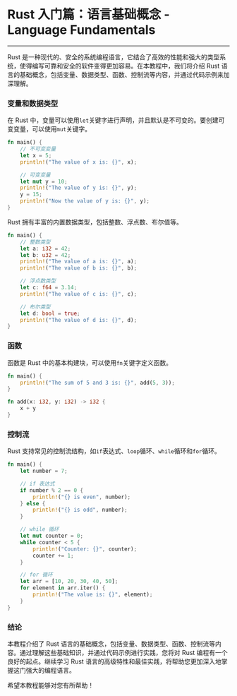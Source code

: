 # Rust 入门篇：语言基础概念 - Language Fundamentals

---

Rust 是一种现代的、安全的系统编程语言，它结合了高效的性能和强大的类型系统，使得编写可靠和安全的软件变得更加容易。在本教程中，我们将介绍
Rust 语言的基础概念，包括变量、数据类型、函数、控制流等内容，并通过代码示例来加深理解。

### 变量和数据类型

在 Rust 中，变量可以使用`let`关键字进行声明，并且默认是不可变的。要创建可变变量，可以使用`mut`关键字。

```rust
fn main() {
    // 不可变变量
    let x = 5;
    println!("The value of x is: {}", x);

    // 可变变量
    let mut y = 10;
    println!("The value of y is: {}", y);
    y = 15;
    println!("Now the value of y is: {}", y);
}
```

Rust 拥有丰富的内置数据类型，包括整数、浮点数、布尔值等。

```rust
fn main() {
    // 整数类型
    let a: i32 = 42;
    let b: u32 = 42;
    println!("The value of a is: {}", a);
    println!("The value of b is: {}", b);

    // 浮点数类型
    let c: f64 = 3.14;
    println!("The value of c is: {}", c);

    // 布尔类型
    let d: bool = true;
    println!("The value of d is: {}", d);
}
```

### 函数

函数是 Rust 中的基本构建块，可以使用`fn`关键字定义函数。

```rust
fn main() {
    println!("The sum of 5 and 3 is: {}", add(5, 3));
}

fn add(x: i32, y: i32) -> i32 {
    x + y
}
```

### 控制流

Rust 支持常见的控制流结构，如`if`表达式、`loop`循环、`while`循环和`for`循环。

```rust
fn main() {
    let number = 7;

    // if 表达式
    if number % 2 == 0 {
        println!("{} is even", number);
    } else {
        println!("{} is odd", number);
    }

    // while 循环
    let mut counter = 0;
    while counter < 5 {
        println!("Counter: {}", counter);
        counter += 1;
    }

    // for 循环
    let arr = [10, 20, 30, 40, 50];
    for element in arr.iter() {
        println!("The value is: {}", element);
    }
}
```

### 结论

本教程介绍了 Rust 语言的基础概念，包括变量、数据类型、函数、控制流等内容。通过理解这些基础知识，并通过代码示例进行实践，您将对
Rust 编程有一个良好的起点。继续学习 Rust 语言的高级特性和最佳实践，将帮助您更加深入地掌握这门强大的编程语言。

希望本教程能够对您有所帮助！